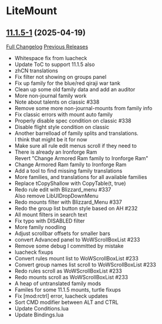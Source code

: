 # LiteMount

## [11.1.5-1](https://github.com/xod-wow/LiteMount/tree/11.1.5-1) (2025-04-19)
[Full Changelog](https://github.com/xod-wow/LiteMount/compare/11.1.0-11...11.1.5-1) [Previous Releases](https://github.com/xod-wow/LiteMount/releases)

- Whitespace fix from luacheck  
- Update ToC to support 11.1.5 also  
- zhCN translations  
- Fix filter not showing on groups panel  
- Fix up family for the blue/red qiraji war tank  
- Clean up some old family data and add an auditor  
- More non-journal family work  
- Note about talents on classic #338  
- Remove some more non-journal-mounts from family info  
- Fix classic errors with mount auto family  
- Properly disable spec condition on classic #338  
- Disable flight style condition on classic  
- Another barrelload of family splits and translations.  
    I think that might be it for now  
- Make sure all rule edit menus scroll if they need to  
- There is already an Ironforge Ram  
    Revert "Change Armored Ram family to Ironforge Ram"  
- Change Armored Ram family to Ironforge Ram  
- Add a tool to find missing family translations  
- More families, and translations for all available families  
- Replace tCopyShallow with CopyTable(t, true)  
- Redo rule edit with Blizzard\_menu #337  
    Also remove LibUIDropDownMenu  
- Redo mounts filter with Blizzard\_Menu #337  
- Redo the group list button style based on AH #232  
- All mount filters in search text  
- Fix typo with DISABLED filter  
- More family noodling  
- Adjust scrollbar offsets for smaller bars  
- convert Advanced panel to WoWScrollBoxList #233  
- Remove some debug I committed by mistake  
- luacheck fixups  
- Convert rules mount list to WoWScrollBoxList #233  
- Convert group names list scroll to WoWScrollBoxList #233  
- Redo rules scroll as WoWScrollBoxList #233  
- Redo mounts scroll as WoWScrollBoxList #233  
- A heap of untranslated family mods  
- Familes for some 11.1.5 mounts, turtle fixups  
- Fix [mod:rctrl] error, luacheck updates  
- Sort CMD modifier between ALT and CTRL  
- Update Conditions.lua  
- Update Bindings.lua  
